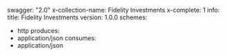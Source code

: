 swagger: "2.0"
x-collection-name: Fidelity Investments
x-complete: 1
info:
  title: Fidelity Investments
  version: 1.0.0
schemes:
- http
produces:
- application/json
consumes:
- application/json